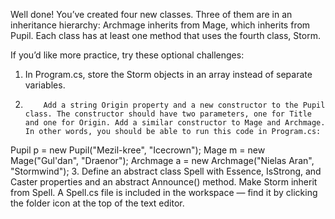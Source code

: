 
Well done! You’ve created four new classes. Three of them are in an inheritance hierarchy: Archmage inherits from Mage, which inherits from Pupil. Each class has at least one method that uses the fourth class, Storm.

If you’d like more practice, try these optional challenges:

1. In Program.cs, store the Storm objects in an array instead of separate variables.
2.         Add a string Origin property and a new constructor to the Pupil class. The constructor should have two parameters, one for Title and one for Origin. Add a similar constructor to Mage and Archmage. In other words, you should be able to run this code in Program.cs:
Pupil p = new Pupil("Mezil-kree", "Icecrown");
Mage m = new Mage("Gul'dan", "Draenor");
Archmage a = new Archmage("Nielas Aran", "Stormwind");
3. Define an abstract class Spell with Essence, IsStrong, and Caster properties and an abstract Announce() method. Make Storm inherit from Spell. A Spell.cs file is included in the workspace — find it by clicking the folder icon at the top of the text editor.
